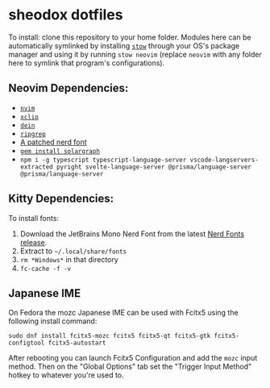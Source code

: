 # sheodox dotfiles

To install: clone this repository to your home folder. Modules here can be automatically symlinked by installing [`stow`](https://www.gnu.org/software/stow/) through your OS's package manager and using it by running `stow neovim` (replace `neovim` with any folder here to symlink that program's configurations).

## Neovim Dependencies:

* [`nvim`](https://neovim.io/)
* [`xclip`](https://github.com/astrand/xclip)
* [`dein`](https://github.com/Shougo/dein.vim)
* [`ripgrep`](https://github.com/BurntSushi/ripgrep)
* [A patched nerd font](https://github.com/ryanoasis/nerd-fonts#font-installation)
* [`gem install solargraph`](https://github.com/castwide/solargraph)
* `npm i -g typescript typescript-language-server vscode-langservers-extracted pyright svelte-language-server @prisma/language-server @prisma/language-server`

## Kitty Dependencies:

To install fonts:
1. Download the JetBrains Mono Nerd Font from the latest [Nerd Fonts release](https://github.com/ryanoasis/nerd-fonts/releases/latest).
2. Extract to `~/.local/share/fonts`
3. `rm *Windows*` in that directory
4. `fc-cache -f -v`

## Japanese IME

On Fedora the mozc Japanese IME can be used with Fcitx5 using the following install command:

```
sudo dnf install fcitx5-mozc fcitx5 fcitx5-qt fcitx5-gtk fcitx5-configtool fcitx5-autostart
```

After rebooting you can launch Fcitx5 Configuration and add the `mozc` input method. Then on the "Global Options" tab set the "Trigger Input Method" hotkey to whatever you're used to.
